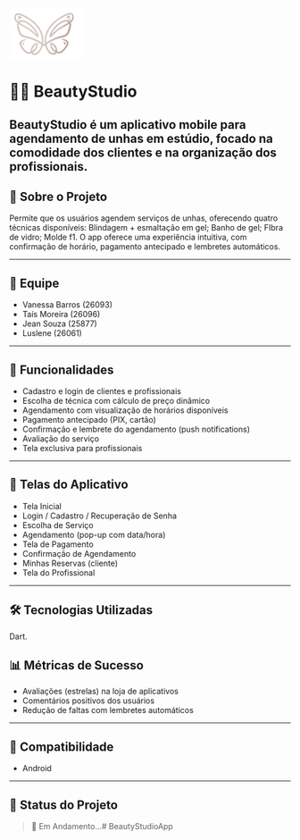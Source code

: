 ![Logo do projeto](lib/img/Logo.png)

# 💇‍♀️ BeautyStudio

**BeautyStudio** é um aplicativo mobile para agendamento de unhas em estúdio, focado na comodidade dos clientes e na organização dos profissionais.
---

## 📱 Sobre o Projeto

Permite que os usuários agendem serviços de unhas, oferecendo quatro técnicas disponíveis:
Blindagem + esmaltação em gel;
Banho de gel;
FIbra de vidro;
Molde f1.
O app oferece uma experiência intuitiva, com confirmação de horário, pagamento antecipado e lembretes automáticos.


---

## 👥 Equipe

- Vanessa Barros (26093)
- Taís Moreira (26096)
- Jean Souza (25877)
- Luslene (26061)

---

## 🚀 Funcionalidades

- Cadastro e login de clientes e profissionais
- Escolha de técnica com cálculo de preço dinâmico
- Agendamento com visualização de horários disponíveis
- Pagamento antecipado (PIX, cartão)
- Confirmação e lembrete do agendamento (push notifications)
- Avaliação do serviço
- Tela exclusiva para profissionais

---

## 🧭 Telas do Aplicativo

- Tela Inicial
- Login / Cadastro / Recuperação de Senha
- Escolha de Serviço
- Agendamento (pop-up com data/hora)
- Tela de Pagamento
- Confirmação de Agendamento
- Minhas Reservas (cliente)
- Tela do Profissional

---

## 🛠️ Tecnologias Utilizadas

Dart.


## 📊 Métricas de Sucesso

- Avaliações (estrelas) na loja de aplicativos
- Comentários positivos dos usuários
- Redução de faltas com lembretes automáticos

---

## 📱 Compatibilidade

- Android 

---

## 📌 Status do Projeto

> 🚧 Em Andamento...# BeautyStudioApp
